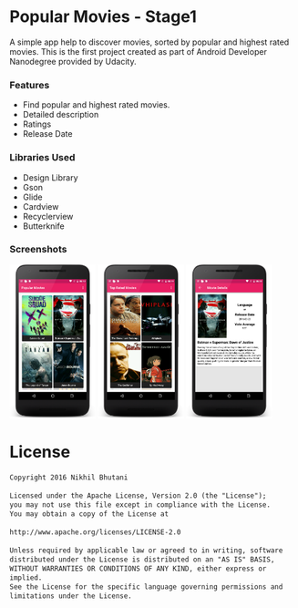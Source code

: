 # Popular Movies - Stage1 

A simple app help to discover movies, sorted by popular and highest rated movies.
This is the first project created as part of Android Developer Nanodegree provided by Udacity.

### Features

- Find popular and highest rated movies.
- Detailed description
- Ratings
- Release Date

### Libraries Used

- Design Library
- Gson
- Glide
- Cardview
- Recyclerview
- Butterknife

### Screenshots

<img width="30%" src="screenshots/device_project1_s1.png" />
<img width="30%" src="screenshots/device_project1_s2.png" />
<img width="30%" src="screenshots/device_project1_s3.png" />


# License

    Copyright 2016 Nikhil Bhutani

    Licensed under the Apache License, Version 2.0 (the "License");
    you may not use this file except in compliance with the License.
    You may obtain a copy of the License at

    http://www.apache.org/licenses/LICENSE-2.0

    Unless required by applicable law or agreed to in writing, software
    distributed under the License is distributed on an "AS IS" BASIS,
    WITHOUT WARRANTIES OR CONDITIONS OF ANY KIND, either express or implied.
    See the License for the specific language governing permissions and
    limitations under the License.
